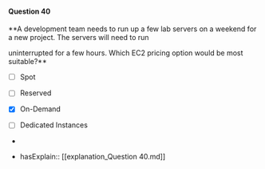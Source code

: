 #### Question  40


**A development team needs to run up a few lab servers on a weekend for a new project. The servers will need to run

uninterrupted for a few hours. Which EC2 pricing option would be most suitable?**


- [ ] Spot


- [ ] Reserved


- [x] On-Demand


- [ ] Dedicated Instances


*

- hasExplain:: [[explanation_Question  40.md]]